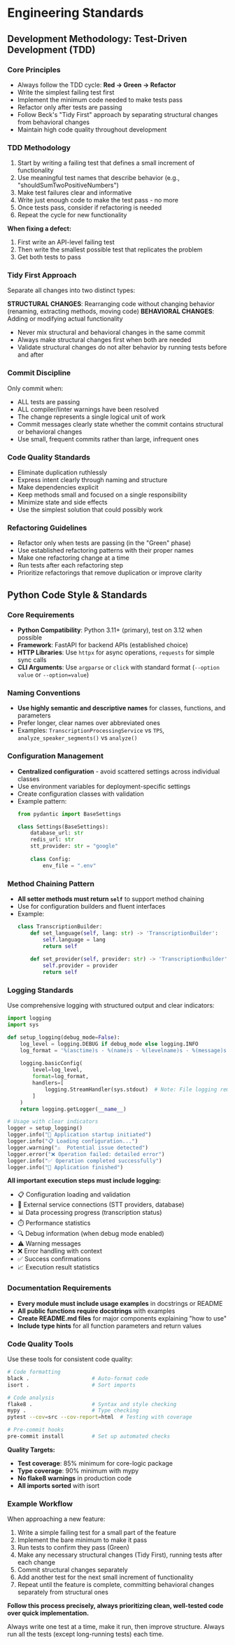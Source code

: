 # Engineering Standards

## Development Methodology: Test-Driven Development (TDD)

### Core Principles
- Always follow the TDD cycle: **Red → Green → Refactor**
- Write the simplest failing test first
- Implement the minimum code needed to make tests pass
- Refactor only after tests are passing
- Follow Beck's "Tidy First" approach by separating structural changes from behavioral changes
- Maintain high code quality throughout development

### TDD Methodology
1. Start by writing a failing test that defines a small increment of functionality
2. Use meaningful test names that describe behavior (e.g., "shouldSumTwoPositiveNumbers")
3. Make test failures clear and informative
4. Write just enough code to make the test pass - no more
5. Once tests pass, consider if refactoring is needed
6. Repeat the cycle for new functionality

**When fixing a defect:**
1. First write an API-level failing test
2. Then write the smallest possible test that replicates the problem
3. Get both tests to pass

### Tidy First Approach
Separate all changes into two distinct types:

**STRUCTURAL CHANGES**: Rearranging code without changing behavior (renaming, extracting methods, moving code)
**BEHAVIORAL CHANGES**: Adding or modifying actual functionality

- Never mix structural and behavioral changes in the same commit
- Always make structural changes first when both are needed
- Validate structural changes do not alter behavior by running tests before and after

### Commit Discipline
Only commit when:
- ALL tests are passing
- ALL compiler/linter warnings have been resolved
- The change represents a single logical unit of work
- Commit messages clearly state whether the commit contains structural or behavioral changes
- Use small, frequent commits rather than large, infrequent ones

### Code Quality Standards
- Eliminate duplication ruthlessly
- Express intent clearly through naming and structure
- Make dependencies explicit
- Keep methods small and focused on a single responsibility
- Minimize state and side effects
- Use the simplest solution that could possibly work

### Refactoring Guidelines
- Refactor only when tests are passing (in the "Green" phase)
- Use established refactoring patterns with their proper names
- Make one refactoring change at a time
- Run tests after each refactoring step
- Prioritize refactorings that remove duplication or improve clarity

## Python Code Style & Standards

### Core Requirements
- **Python Compatibility**: Python 3.11+ (primary), test on 3.12 when possible
- **Framework**: FastAPI for backend APIs (established choice)
- **HTTP Libraries**: Use `httpx` for async operations, `requests` for simple sync calls
- **CLI Arguments**: Use `argparse` or `click` with standard format (`--option value` or `--option=value`)

### Naming Conventions
- **Use highly semantic and descriptive names** for classes, functions, and parameters
- Prefer longer, clear names over abbreviated ones
- Examples: `TranscriptionProcessingService` vs `TPS`, `analyze_speaker_segments()` vs `analyze()`

### Configuration Management
- **Centralized configuration** - avoid scattered settings across individual classes
- Use environment variables for deployment-specific settings
- Create configuration classes with validation
- Example pattern:
  ```python
  from pydantic import BaseSettings
  
  class Settings(BaseSettings):
      database_url: str
      redis_url: str
      stt_provider: str = "google"
      
      class Config:
          env_file = ".env"
  ```

### Method Chaining Pattern
- **All setter methods must return `self`** to support method chaining
- Use for configuration builders and fluent interfaces
- Example:
  ```python
  class TranscriptionBuilder:
      def set_language(self, lang: str) -> 'TranscriptionBuilder':
          self.language = lang
          return self
      
      def set_provider(self, provider: str) -> 'TranscriptionBuilder':
          self.provider = provider
          return self
  ```

### Logging Standards
Use comprehensive logging with structured output and clear indicators:

```python
import logging
import sys

def setup_logging(debug_mode=False):
    log_level = logging.DEBUG if debug_mode else logging.INFO
    log_format = '%(asctime)s - %(name)s - %(levelname)s - %(message)s'
    
    logging.basicConfig(
        level=log_level,
        format=log_format,
        handlers=[
            logging.StreamHandler(sys.stdout)  # Note: File logging removed for container compatibility
        ]
    )
    return logging.getLogger(__name__)

# Usage with clear indicators
logger = setup_logging()
logger.info("🚀 Application startup initiated")
logger.info("📋 Loading configuration...")
logger.warning("⚠️  Potential issue detected")
logger.error("❌ Operation failed: detailed error")
logger.info("✅ Operation completed successfully")
logger.info("🏁 Application finished")
```

**All important execution steps must include logging:**
- 📋 Configuration loading and validation
- 🔗 External service connections (STT providers, database)
- 📊 Data processing progress (transcription status)
- ⏱️ Performance statistics
- 🔍 Debug information (when debug mode enabled)
- ⚠️ Warning messages
- ❌ Error handling with context
- ✅ Success confirmations
- 📈 Execution result statistics

### Documentation Requirements
- **Every module must include usage examples** in docstrings or README
- **All public functions require docstrings** with examples
- **Create README.md files** for major components explaining "how to use"
- **Include type hints** for all function parameters and return values

### Code Quality Tools
Use these tools for consistent code quality:

```bash
# Code formatting
black .                    # Auto-format code
isort .                    # Sort imports

# Code analysis  
flake8 .                   # Syntax and style checking
mypy .                     # Type checking
pytest --cov=src --cov-report=html  # Testing with coverage

# Pre-commit hooks
pre-commit install         # Set up automated checks
```

**Quality Targets:**
- **Test coverage**: 85% minimum for core-logic package
- **Type coverage**: 90% minimum with mypy
- **No flake8 warnings** in production code
- **All imports sorted** with isort

### Example Workflow
When approaching a new feature:

1. Write a simple failing test for a small part of the feature
2. Implement the bare minimum to make it pass
3. Run tests to confirm they pass (Green)
4. Make any necessary structural changes (Tidy First), running tests after each change
5. Commit structural changes separately
6. Add another test for the next small increment of functionality
7. Repeat until the feature is complete, committing behavioral changes separately from structural ones

**Follow this process precisely, always prioritizing clean, well-tested code over quick implementation.**

Always write one test at a time, make it run, then improve structure. Always run all the tests (except long-running tests) each time.